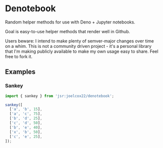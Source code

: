 # Denotebook

Random helper methods for use with Deno + Jupyter notebooks.

Goal is easy-to-use helper methods that render well in Github.

Users beware: I intend to make plenty of semver-major changes over time on a whim.
This is not a community driven project - it's a personal library that I'm making
publicly available to make my own usage easy to share. Feel free to fork it.

## Examples

### Sankey

```typescript
import { sankey } from 'jsr:joelcox22/denotebook';

sankey([
  ['a', 'b', 15],
  ['a', 'c', 75],
  ['b', 'd', 25],
  ['c', 'd', 50],
  ['b', 'e', 40],
  ['x', 'b', 50],
  ['c', 'e', 25],
]);
```
